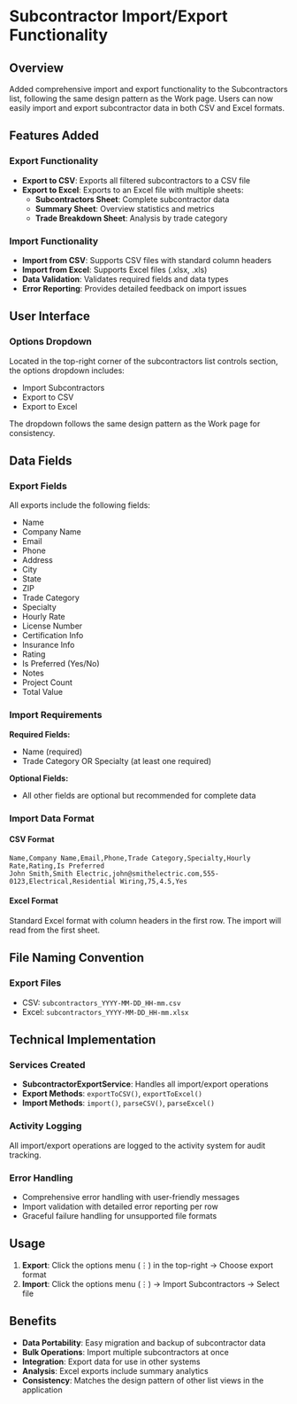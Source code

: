 # Subcontractor Import/Export Functionality

## Overview

Added comprehensive import and export functionality to the Subcontractors list, following the same design pattern as the Work page. Users can now easily import and export subcontractor data in both CSV and Excel formats.

## Features Added

### Export Functionality
- **Export to CSV**: Exports all filtered subcontractors to a CSV file
- **Export to Excel**: Exports to an Excel file with multiple sheets:
  - **Subcontractors Sheet**: Complete subcontractor data
  - **Summary Sheet**: Overview statistics and metrics
  - **Trade Breakdown Sheet**: Analysis by trade category

### Import Functionality
- **Import from CSV**: Supports CSV files with standard column headers
- **Import from Excel**: Supports Excel files (.xlsx, .xls)
- **Data Validation**: Validates required fields and data types
- **Error Reporting**: Provides detailed feedback on import issues

## User Interface

### Options Dropdown
Located in the top-right corner of the subcontractors list controls section, the options dropdown includes:
- Import Subcontractors
- Export to CSV  
- Export to Excel

The dropdown follows the same design pattern as the Work page for consistency.

## Data Fields

### Export Fields
All exports include the following fields:
- Name
- Company Name
- Email
- Phone
- Address
- City
- State
- ZIP
- Trade Category
- Specialty
- Hourly Rate
- License Number
- Certification Info
- Insurance Info
- Rating
- Is Preferred (Yes/No)
- Notes
- Project Count
- Total Value

### Import Requirements
**Required Fields:**
- Name (required)
- Trade Category OR Specialty (at least one required)

**Optional Fields:**
- All other fields are optional but recommended for complete data

### Import Data Format

#### CSV Format
```csv
Name,Company Name,Email,Phone,Trade Category,Specialty,Hourly Rate,Rating,Is Preferred
John Smith,Smith Electric,john@smithelectric.com,555-0123,Electrical,Residential Wiring,75,4.5,Yes
```

#### Excel Format
Standard Excel format with column headers in the first row. The import will read from the first sheet.

## File Naming Convention

### Export Files
- CSV: `subcontractors_YYYY-MM-DD_HH-mm.csv`
- Excel: `subcontractors_YYYY-MM-DD_HH-mm.xlsx`

## Technical Implementation

### Services Created
- **SubcontractorExportService**: Handles all import/export operations
- **Export Methods**: `exportToCSV()`, `exportToExcel()`
- **Import Methods**: `import()`, `parseCSV()`, `parseExcel()`

### Activity Logging
All import/export operations are logged to the activity system for audit tracking.

### Error Handling
- Comprehensive error handling with user-friendly messages
- Import validation with detailed error reporting per row
- Graceful failure handling for unsupported file formats

## Usage

1. **Export**: Click the options menu (⋮) in the top-right → Choose export format
2. **Import**: Click the options menu (⋮) → Import Subcontractors → Select file

## Benefits

- **Data Portability**: Easy migration and backup of subcontractor data
- **Bulk Operations**: Import multiple subcontractors at once
- **Integration**: Export data for use in other systems
- **Analysis**: Excel exports include summary analytics
- **Consistency**: Matches the design pattern of other list views in the application